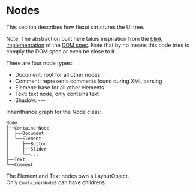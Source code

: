 # Nodes

This section describes how flexui structures the UI tree.

Note: The abstraction built here takes inspiration from the [blink implementation](https://github.com/chromium/chromium/tree/master/third_party/blink/renderer/core/dom) of the [DOM spec](https://dom.spec.whatwg.org/). Note that by no means this code tries to comply the DOM spec or even be close to it.

There are four node types:
* Document: root for all other nodes
* Comment: represents comments found during XML parsing
* Element: base for all other elements
* Text: text node, only contains text
* Shadow: ---

Inherithance graph for the Node class:

```
Node
├──ContainerNode
│  ├──Document
│  └──Element
│     ├──Button
│     ├──Slider
│     └──...
├──Text
└──Comment
```

The Element and Text nodes own a LayoutObject.  
Only `ContainerNode`s can have childrens.